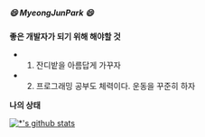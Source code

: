 ##### :smile: MyeongJunPark :smile:

**좋은 개발자가 되기 위해 해야할 것**

* 1. 잔디밭을 아름답게 가꾸자
* 2. 프로그래밍 공부도 체력이다. 운동을 꾸준히 하자

**나의 상태**

[![*'s github stats](https://github-readme-stats.vercel.app/api?username=Ttopema)](https://github.com/Ttopema)
